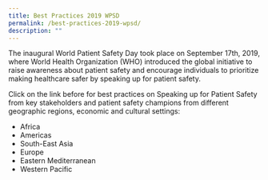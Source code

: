 ```yaml
---
title: Best Practices 2019 WPSD
permalink: /best-practices-2019-wpsd/
description: ""
---
```

The inaugural World Patient Safety Day took place on September 17th, 2019, where World Health Organization (WHO) introduced the global initiative to raise awareness about patient safety and encourage individuals to prioritize making healthcare safer by speaking up for patient safety.

Click on the link before for best practices on Speaking up for Patient Safety from key stakeholders and patient safety champions from    different geographic regions, economic and cultural settings:

* Africa 
* Americas 
* South-East Asia
* Europe 
* Eastern Mediterranean 
* Western Pacific